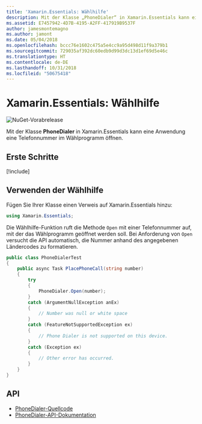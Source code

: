 ```yaml
---
title: 'Xamarin.Essentials: Wählhilfe'
description: Mit der Klasse „PhoneDialer“ in Xamarin.Essentials kann eine Anwendung eine Telefonnummer im Wählprogramm öffnen.
ms.assetid: E7457942-4D7B-4195-A2FF-417919B9537F
author: jamesmontemagno
ms.author: jamont
ms.date: 05/04/2018
ms.openlocfilehash: bccc76e1602c475a5e4cc9a95d498d11f9a379b1
ms.sourcegitcommit: 729035af392dc60edb9d99d3dc13d1ef69d5e46c
ms.translationtype: HT
ms.contentlocale: de-DE
ms.lasthandoff: 10/31/2018
ms.locfileid: "50675418"
---
```

# <a name="xamarinessentials-phone-dialer"></a>Xamarin.Essentials: Wählhilfe

![NuGet-Vorabrelease](~/media/shared/pre-release.png)

Mit der Klasse **PhoneDialer** in Xamarin.Essentials kann eine Anwendung eine Telefonnummer im Wählprogramm öffnen.

## <a name="get-started"></a>Erste Schritte

[!include[](~/essentials/includes/get-started.md)]

## <a name="using-phone-dialer"></a>Verwenden der Wählhilfe

Fügen Sie Ihrer Klasse einen Verweis auf Xamarin.Essentials hinzu:

```csharp
using Xamarin.Essentials;
```

Die Wählhilfe-Funktion ruft die Methode `Open` mit einer Telefonnummer auf, mit der das Wählprogramm geöffnet werden soll. Bei Anforderung von `Open` versucht die API automatisch, die Nummer anhand des angegebenen Ländercodes zu formatieren.

```csharp
public class PhoneDialerTest
{
    public async Task PlacePhoneCall(string number)
    {
        try
        {
            PhoneDialer.Open(number);
        }
        catch (ArgumentNullException anEx)
        {
            // Number was null or white space
        }
        catch (FeatureNotSupportedException ex)
        {
            // Phone Dialer is not supported on this device.
        }
        catch (Exception ex)
        {
            // Other error has occurred.
        }
    }
}
```

## <a name="api"></a>API

- [PhoneDialer-Quellcode](https://github.com/xamarin/Essentials/tree/master/Xamarin.Essentials/PhoneDialer)
- [PhoneDialer-API-Dokumentation](xref:Xamarin.Essentials.PhoneDialer)
